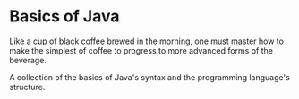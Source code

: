 # Basics of Java
Like a cup of black coffee brewed in the morning, one must master how to make the simplest of coffee to progress to more advanced forms of the beverage.  
  
A collection of the basics of Java's syntax and the programming language's structure.
